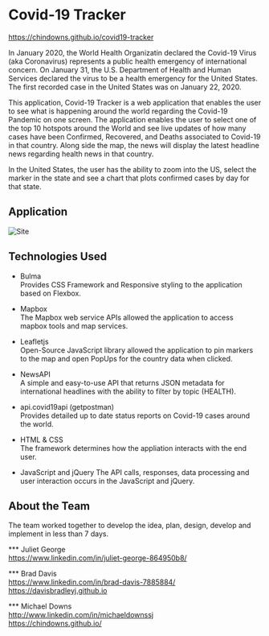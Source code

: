 # Covid-19 Tracker
https://chindowns.github.io/covid19-tracker

In January 2020, the World Health Organizatin declared the Covid-19 Virus (aka Coronavirus) represents a public health emergency of international concern. On January 31, the U.S. Department of Health and Human Services declared the virus to be a health emergency for the United States.  The first recorded case in the United States was on January 22, 2020.

This application, Covid-19 Tracker is a web application that enables the user to see what is happening around the world regarding the Covid-19 Pandemic on one screen.  The application enables the user to select one of the top 10 hotspots around the World and see live updates of how many cases have been Confirmed, Recovered, and Deaths associated to Covid-19 in that country.  Along side the map, the news will display the latest headline news regarding health news in that country.

In the United States, the user has the ability to zoom into the US, select the marker in the state and see a chart that plots confirmed cases by day for that state. 

## Application 
![Site](assets/images/covid-19-animated-app.gif)

## Technologies Used
* Bulma   
Provides CSS Framework and Responsive styling to the application based on Flexbox.

* Mapbox   
The Mapbox web service APIs allowed the application to access mapbox tools and map services.

* Leafletjs   
Open-Source JavaScript library allowed the application to pin markers to the map and open PopUps for the country data when clicked.

* NewsAPI   
A simple and easy-to-use API that returns JSON metadata for international headlines with the ability to filter by topic (HEALTH).

* api.covid19api (getpostman)   
Provides detailed up to date status reports on Covid-19 cases around the world.

* HTML & CSS  
The framework determines how the appliation interacts with the end user.

* JavaScript and jQuery
The API calls, responses, data processing and user interaction occurs in the JavaScript and jQuery.

## About the Team
The team worked together to develop the idea, plan, design, develop and implement in less than 7 days.

*** Juliet George   
https://www.linkedin.com/in/juliet-george-864950b8/   


*** Brad Davis  
https://www.linkedin.com/in/brad-davis-7885884/    
https://davisbradleyj.github.io   


*** Michael Downs   
http://www.linkedin.com/in/michaeldownssj   
https://chindowns.github.io/ 





